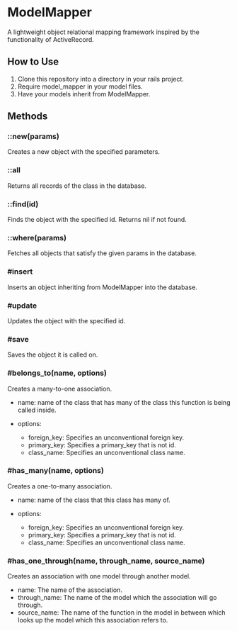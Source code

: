 # ModelMapper

A lightweight object relational mapping framework inspired by the functionality
of ActiveRecord.

## How to Use

1. Clone this repository into a directory in your rails project.
2. Require model_mapper in your model files.
3. Have your models inherit from ModelMapper.

## Methods

### ::new(params)

Creates a new object with the specified parameters.

### ::all

Returns all records of the class in the database.

### ::find(id)

Finds the object with the specified id. Returns nil if not found.

### ::where(params)

Fetches all objects that satisfy the given params in the database.

### #insert

Inserts an object inheriting from ModelMapper into the database.

### #update

Updates the object with the specified id.

### #save

Saves the object it is called on.

### #belongs_to(name, options)

Creates a many-to-one association.

- name: name of the class that has many of the class this function is being
called inside.

- options:
  - foreign_key: Specifies an unconventional foreign key.
  - primary_key: Specifies a primary_key that is not id.
  - class_name: Specifies an unconventional class name.

### #has_many(name, options)

Creates a one-to-many association.

- name: name of the class that this class has many of.

- options:
  - foreign_key: Specifies an unconventional foreign key.
  - primary_key: Specifies a primary_key that is not id.
  - class_name: Specifies an unconventional class name.

### #has_one_through(name, through_name, source_name)

Creates an association with one model through another model.

- name: The name of the association.
- through_name: The name of the model which the association will go through.
- source_name: The name of the function in the model in between which looks up
the model which this association refers to.
